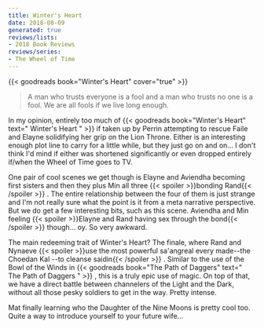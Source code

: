 ```yaml
---
title: Winter's Heart
date: 2018-08-09
generated: true
reviews/lists:
- 2018 Book Reviews
reviews/series:
- The Wheel of Time
---
```

{{< goodreads book="Winter's Heart" cover="true" >}}

> A man who trusts everyone is a fool and a man who trusts no one is a fool. We are all fools if we live long enough.

In my opinion, entirely too much of {{< goodreads book="Winter's Heart" text=" Winter's Heart " >}} if taken up by Perrin attempting to rescue Faile and Elayne solidifying her grip on the Lion Throne. Either is an interesting enough plot line to carry for a little while, but they just go on and on... I don't think I'd mind if either was shortened significantly or even dropped entirely if/when the Wheel of Time goes to TV.  

<!--more-->

One pair of cool scenes we get though is Elayne and Aviendha becoming first sisters and then they plus Min all three  {{< spoiler >}}bonding Rand{{< /spoiler >}}  . The entire relationship between the four of them is just strange and I'm not really sure what the point is it from a meta narrative perspective. But we do get a few interesting bits, such as this scene. Aviendha and Min feeling  {{< spoiler >}}Elayne and Rand having sex through the bond{{< /spoiler >}}  though... oy. So very awkward.  

The main redeeming trait of Winter's Heart? The finale, where Rand and Nynaeve {{< spoiler >}}use the most powerful sa'angreal every made--the Choedan Kal --to cleanse saidin{{< /spoiler >}}  . Similar to the use of the Bowl of the Winds in {{< goodreads book="The Path of Daggers" text=" The Path of Daggers " >}} , this is a truly epic use of magic. On top of that, we have a direct battle between channelers of the Light and the Dark, without all those pesky soldiers to get in the way. Pretty intense.  

Mat finally learning who the Daughter of the Nine Moons is pretty cool too. Quite a way to introduce yourself to your future wife...


